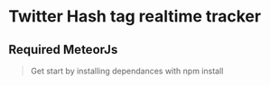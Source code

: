 # Twitter Hash tag realtime tracker
## Required MeteorJs 

> Get start by installing dependances with npm install
